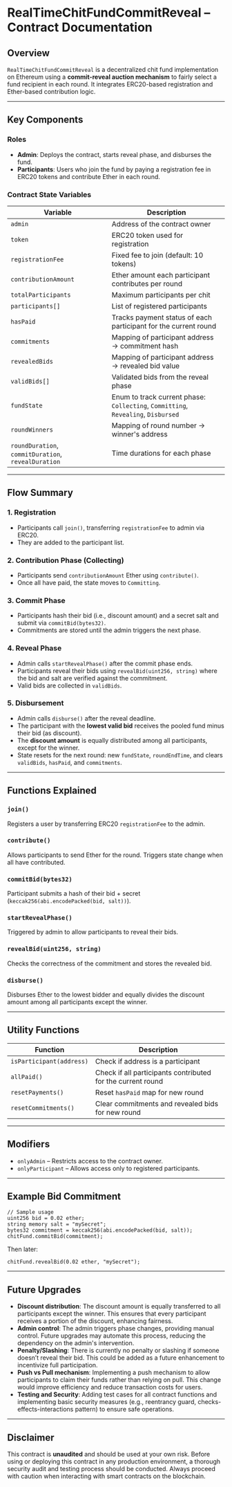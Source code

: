 # RealTimeChitFundCommitReveal – Contract Documentation

## Overview

`RealTimeChitFundCommitReveal` is a decentralized chit fund implementation on Ethereum using a **commit-reveal auction mechanism** to fairly select a fund recipient in each round. It integrates ERC20-based registration and Ether-based contribution logic.

---

## Key Components

### Roles

* **Admin**: Deploys the contract, starts reveal phase, and disburses the fund.
* **Participants**: Users who join the fund by paying a registration fee in ERC20 tokens and contribute Ether in each round.

### Contract State Variables

| Variable                                            | Description                                                                       |
| --------------------------------------------------- | --------------------------------------------------------------------------------- |
| `admin`                                             | Address of the contract owner                                                     |
| `token`                                             | ERC20 token used for registration                                                 |
| `registrationFee`                                   | Fixed fee to join (default: 10 tokens)                                            |
| `contributionAmount`                                | Ether amount each participant contributes per round                               |
| `totalParticipants`                                 | Maximum participants per chit                                                     |
| `participants[]`                                    | List of registered participants                                                   |
| `hasPaid`                                           | Tracks payment status of each participant for the current round                   |
| `commitments`                                       | Mapping of participant address → commitment hash                                  |
| `revealedBids`                                      | Mapping of participant address → revealed bid value                               |
| `validBids[]`                                       | Validated bids from the reveal phase                                              |
| `fundState`                                         | Enum to track current phase: `Collecting`, `Committing`, `Revealing`, `Disbursed` |
| `roundWinners`                                      | Mapping of round number → winner's address                                        |
| `roundDuration`, `commitDuration`, `revealDuration` | Time durations for each phase                                                     |

---

## Flow Summary

### 1. Registration

* Participants call `join()`, transferring `registrationFee` to admin via ERC20.
* They are added to the participant list.

### 2. Contribution Phase (Collecting)

* Participants send `contributionAmount` Ether using `contribute()`.
* Once all have paid, the state moves to `Committing`.

### 3. Commit Phase

* Participants hash their bid (i.e., discount amount) and a secret salt and submit via `commitBid(bytes32)`.
* Commitments are stored until the admin triggers the next phase.

### 4. Reveal Phase

* Admin calls `startRevealPhase()` after the commit phase ends.
* Participants reveal their bids using `revealBid(uint256, string)` where the bid and salt are verified against the commitment.
* Valid bids are collected in `validBids`.

### 5. Disbursement

* Admin calls `disburse()` after the reveal deadline.
* The participant with the **lowest valid bid** receives the pooled fund minus their bid (as discount).
* The **discount amount** is equally distributed among all participants, except for the winner.
* State resets for the next round: new `fundState`, `roundEndTime`, and clears `validBids`, `hasPaid`, and `commitments`.

---

## Functions Explained

### `join()`

Registers a user by transferring ERC20 `registrationFee` to the admin.

### `contribute()`

Allows participants to send Ether for the round. Triggers state change when all have contributed.

### `commitBid(bytes32)`

Participant submits a hash of their bid + secret (`keccak256(abi.encodePacked(bid, salt))`).

### `startRevealPhase()`

Triggered by admin to allow participants to reveal their bids.

### `revealBid(uint256, string)`

Checks the correctness of the commitment and stores the revealed bid.

### `disburse()`

Disburses Ether to the lowest bidder and equally divides the discount amount among all participants except the winner.

---

## Utility Functions

| Function                 | Description                                                 |
| ------------------------ | ----------------------------------------------------------- |
| `isParticipant(address)` | Check if address is a participant                           |
| `allPaid()`              | Check if all participants contributed for the current round |
| `resetPayments()`        | Reset `hasPaid` map for new round                           |
| `resetCommitments()`     | Clear commitments and revealed bids for new round           |

---

## Modifiers

* `onlyAdmin` – Restricts access to the contract owner.
* `onlyParticipant` – Allows access only to registered participants.

---

## Example Bid Commitment

```solidity
// Sample usage
uint256 bid = 0.02 ether;
string memory salt = "mySecret";
bytes32 commitment = keccak256(abi.encodePacked(bid, salt));
chitFund.commitBid(commitment);
```

Then later:

```solidity
chitFund.revealBid(0.02 ether, "mySecret");
```

---

## Future Upgrades

* **Discount distribution**: The discount amount is equally transferred to all participants except the winner. This ensures that every participant receives a portion of the discount, enhancing fairness.
* **Admin control**: The admin triggers phase changes, providing manual control. Future upgrades may automate this process, reducing the dependency on the admin's intervention.
* **Penalty/Slashing**: There is currently no penalty or slashing if someone doesn’t reveal their bid. This could be added as a future enhancement to incentivize full participation.
* **Push vs Pull mechanism**: Implementing a push mechanism to allow participants to claim their funds rather than relying on pull. This change would improve efficiency and reduce transaction costs for users.
* **Testing and Security**: Adding test cases for all contract functions and implementing basic security measures (e.g., reentrancy guard, checks-effects-interactions pattern) to ensure safe operations.

---

## Disclaimer

This contract is **unaudited** and should be used at your own risk. Before using or deploying this contract in any production environment, a thorough security audit and testing process should be conducted. Always proceed with caution when interacting with smart contracts on the blockchain.
